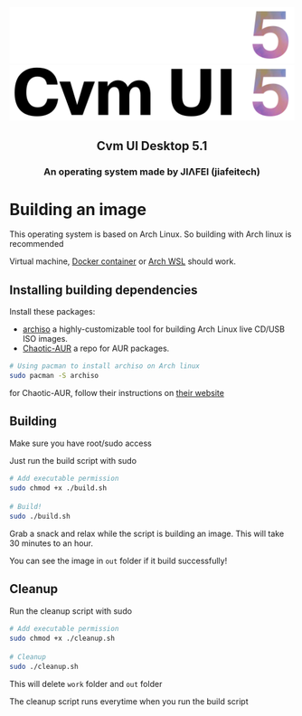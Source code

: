 <p align="center">
    <img alt="cvm logo dark mode" src="https://raw.githubusercontent.com/jiafeitech/cvm-ui-desktop/main/assets/pixmaps/cvm-ui-desktop-logo-text-dark.png#gh-dark-mode-only">
    <img alt="cvm logo light mode" src="https://raw.githubusercontent.com/jiafeitech/cvm-ui-desktop/main/assets/pixmaps/cvm-ui-desktop-logo-text.png#gh-light-mode-only">
</p>

<h2 align="center">
    Cvm UI Desktop 5.1
</h2>
<h3 align="center">
    An operating system made by JIΛFEI (jiafeitech)
</h3>

# Building an image

This operating system is based on Arch Linux. So building with Arch linux is recommended

Virtual machine, [Docker container](https://hub.docker.com/_/archlinux) or [Arch WSL](https://github.com/yuk7/ArchWSL) should work.

## Installing building dependencies

Install these packages:

- [archiso](https://archlinux.org/packages/extra/any/archiso) a highly-customizable tool for building Arch Linux live CD/USB ISO images.
- [Chaotic-AUR](https://aur.chaotic.cx) a repo for AUR packages.

```bash
# Using pacman to install archiso on Arch linux
sudo pacman -S archiso
```

for Chaotic-AUR, follow their instructions on [their website](https://aur.chaotic.cx)

## Building

Make sure you have root/sudo access

Just run the build script with sudo

```bash
# Add executable permission
sudo chmod +x ./build.sh

# Build!
sudo ./build.sh
```

Grab a snack and relax while the script is building an image. This will take 30 minutes to an hour.

You can see the image in `out` folder if it build successfully!

## Cleanup

Run the cleanup script with sudo

```bash
# Add executable permission
sudo chmod +x ./cleanup.sh

# Cleanup
sudo ./cleanup.sh
```

This will delete `work` folder and `out` folder

The cleanup script runs everytime when you run the build script

